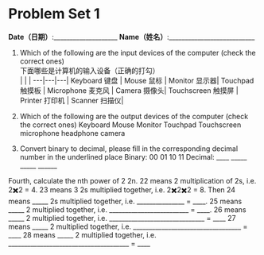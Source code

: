 # Problem Set 1
**Date（日期）**:____________________   **Name（姓名）**:___________________________

1. Which of the following are the input devices of the computer (check the correct ones)  
下面哪些是计算机的输入设备（正确的打勾）  
  |   |  |
---|---|---|
Keyboard 键盘 | Mouse 鼠标 | Monitor 显示器|
Touchpad 触摸板 | Microphone 麦克风 | Camera 摄像头|
Touchscreen 触摸屏 | Printer 打印机 | Scanner 扫描仪|

2. Which of the following are the output devices of the computer (check the correct ones)
Keyboard Mouse Monitor Touchpad Touchscreen
microphone headphone camera

3. Convert binary to decimal, please fill in the corresponding decimal number in the underlined place
Binary: 00 01 10 11
Decimal: ____ _____ _____ ______

Fourth, calculate the nth power of 2 2n.
22 means 2 multiplication of 2s, i.e. 2✖️2 = 4.
23 means 3 2s multiplied together, i.e. 2✖️2✖️2 = 8.
Then 24 means _____ 2s multiplied together, i.e. _______________ = ____.
25 means _____ 2 multiplied together, i.e. _________________________ = ____.
26 means _____ 2 multiplied together, i.e. ______________________________ = ____
27 means _____ 2 multiplied together, i.e. __________________________________ = ____
28 means _____ 2 multiplied together, i.e. ______________________________________ = ____
  
